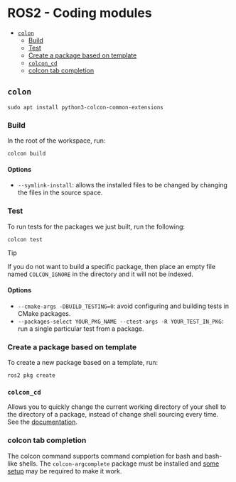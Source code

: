 # ROS2 - Coding modules <!-- omit from toc -->

- [`colon`](#colon)
  - [Build](#build)
  - [Test](#test)
  - [Create a package based on template](#create-a-package-based-on-template)
  - [`colcon_cd`](#colcon_cd)
  - [colcon tab completion](#colcon-tab-completion)

## `colon`

```shell
sudo apt install python3-colcon-common-extensions
```

### Build

In the root of the workspace, run:

```shell
colcon build
```

#### Options <!-- omit from toc -->

- `--symlink-install`: allows the installed files to be changed by changing the files in the source space.

### Test

To run tests for the packages we just built, run the following:

```shell
colcon test
```

> [!TIP]
>
> If you do not want to build a specific package, then place an empty file named `COLCON_IGNORE` in the directory and it will not be indexed.

#### Options <!-- omit from toc -->

- `--cmake-args -DBUILD_TESTING=0`: avoid configuring and building tests in CMake packages.
- `--packages-select YOUR_PKG_NAME --ctest-args -R YOUR_TEST_IN_PKG`: run a single particular test from a package.

### Create a package based on template

To create a new package based on a template, run:

```shell
ros2 pkg create
```

### `colcon_cd`

Allows you to quickly change the current working directory of your shell to the directory of a package, instead of change shell sourcing every time.
\
See the [documentation](https://colcon.readthedocs.io/en/released/user/installation.html#quick-directory-changes).

### colcon tab completion

The colcon command supports command completion for bash and bash-like shells. The `colcon-argcomplete` package must be installed and [some setup](https://colcon.readthedocs.io/en/released/user/installation.html#enable-completion) may be required to make it work.
